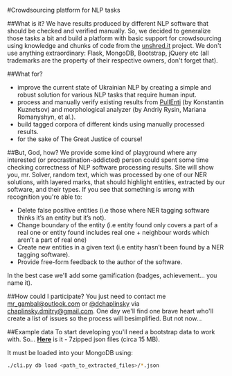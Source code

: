 #Crowdsourcing platform for NLP tasks

##What is it?
We have results produced by different NLP software that should be checked and verified manually.
So, we decided to generalize those tasks a bit and build a platform with basic support for crowdsourcing using knowledge and chunks of code from the [unshred.it] project.
We don't use anything extraordinary: Flask, MongoDB, Bootstrap, jQuery etc (all trademarks are the property of their respective owners, don't forget that).

##What for?
* improve the current state of Ukrainian NLP by creating a simple and robust solution for various NLP tasks that require human input.
* process and manually verify existing results from [PullEnti] (by Konstantin Kuznetsov) and morphological analyzer (by Andriy Rysin, Mariana Romanyshyn, et al.).
* build tagged corpora of different kinds using manually processed results.
* for the sake of The Great Justice of course!

##But, God, how?
We provide some kind of playground where any interested (or procrastination-addicted) person could spent some time checking correctness of NLP software processing results.
Site will show you, mr. Solver, random text, which was processed by one of our NER solutions, with layered marks, that should highlight entities, extracted by our software, and their types.
If you see that something is wrong with recognition you're able to:

* Delete false positive entities (i.e those where NER tagging software thinks it’s an entity but it’s not).
* Change boundary of the entity (i.e entity found only covers a part of a real one or entity found includes real one + neighbour words which aren’t a part of real one)
* Create new entities in a given text (i.e entity hasn’t been found by a NER tagging software).
* Provide free-form feedback to the author of the software.

In the best case we'll add some gamification (badges, achievement... you name it).

##How could I participate?
You just need to contact me [mr_gambal@outlook.com] or [@dchaplinsky] via [chaplinsky.dmitry@gmail.com].
One day we'll find one brave heart who'll create a list of issues so the process will besimplified. But not now...

##Example data
To start developing you'll need a bootstrap data to work with.
So... **[Here]** is it - 7zipped json files (circa 15 MB).

It must be loaded into your MongoDB using:

```bash
./cli.py db load <path_to_extracted_files>/*.json
```

[pullenti]: http://pullenti.ru "PullEnti project page"
[here]: http://goo.gl/fLxQef
[unshred.it]: http://unshred.it
[mr_gambal@outlook.com]: mailto:mr_gambal@outlook.com
[@dchaplinsky]: https://github.com/dchaplinsky
[chaplinsky.dmitry@gmail.com]: mailto:chaplinsky.dmitry@gmail.com